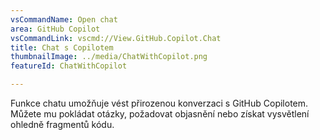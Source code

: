 ```yaml
---
vsCommandName: Open chat
area: GitHub Copilot
vsCommandLink: vscmd://View.GitHub.Copilot.Chat
title: Chat s Copilotem
thumbnailImage: ../media/ChatWithCopilot.png
featureId: ChatWithCopilot

---
```



Funkce chatu umožňuje vést přirozenou konverzaci s GitHub Copilotem. Můžete mu pokládat otázky, požadovat objasnění nebo získat vysvětlení ohledně fragmentů kódu.

